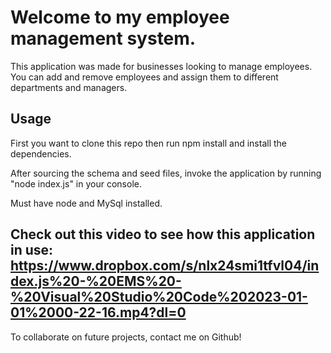 # Welcome to my employee management system. 

This application was made for businesses looking to manage employees. You can add and remove employees and assign them to different departments and managers. 

## Usage

First you want to clone this repo then run npm install and install the dependencies.

After sourcing the schema and seed files, invoke the application by running "node index.js" in your console.

Must have node and MySql installed.

## Check out this video to see how this application in use: https://www.dropbox.com/s/nlx24smi1tfvl04/index.js%20-%20EMS%20-%20Visual%20Studio%20Code%202023-01-01%2000-22-16.mp4?dl=0


To collaborate on future projects, contact me on Github!
